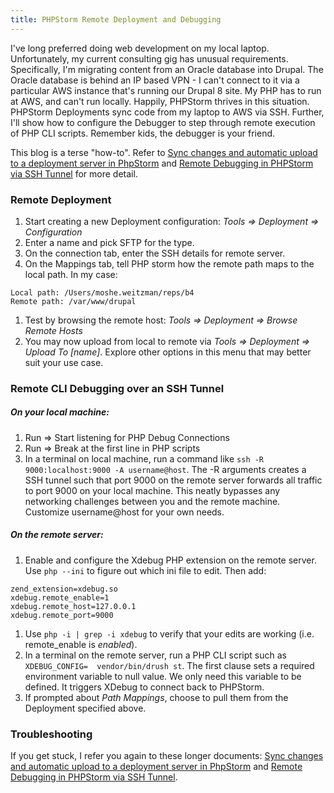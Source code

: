 ```yaml
---
title: PHPStorm Remote Deployment and Debugging
---
```

I've long preferred doing web development on my local laptop. Unfortunately, my current consulting gig has unusual requirements. Specifically, I'm migrating content from an Oracle database into Drupal. The Oracle database is behind an IP based VPN - I can't connect to it via a particular AWS instance that's running our Drupal 8 site. My PHP has to run at AWS, and can't run locally. Happily, PHPStorm thrives in this situation. PHPStorm Deployments sync code from my laptop to AWS via SSH. Further, I'll show how to configure the Debugger to step through remote execution of PHP CLI scripts. Remember kids, the debugger is your friend.


This blog is a terse "how-to". Refer to [Sync changes and automatic upload to a deployment server in PhpStorm](https://confluence.jetbrains.com/display/PhpStorm/Sync+changes+and+automatic+upload+to+a+deployment+server+in+PhpStorm) and [Remote Debugging in PHPStorm via SSH Tunnel](https://confluence.jetbrains.com/display/PhpStorm/Remote+debugging+in+PhpStorm+via+SSH+tunnel) for more detail.

### Remote Deployment

1. Start creating a new Deployment configuration: _Tools => Deployment => Configuration_
1. Enter a name and pick SFTP for the type.
1. On the connection tab, enter the SSH details for remote server.
1. On the Mappings tab, tell PHP storm how the remote path maps to the local path. In my case:
 ```
Local path: /Users/moshe.weitzman/reps/b4
Remote path: /var/www/drupal
```
1. Test by browsing the remote host: _Tools => Deployment => Browse Remote Hosts_
1. You may now upload from local to remote via _Tools => Deployment => Upload To [name]_. Explore other options in this menu that may better suit your use case.

### Remote CLI Debugging over an SSH Tunnel

##### On your local machine:

1. Run => Start listening for PHP Debug Connections
1. Run => Break at the first line in PHP scripts
1. In a terminal on local machine, run a command like `ssh -R 9000:localhost:9000 -A username@host`. The -R arguments creates a SSH tunnel such that port 9000 on the remote server forwards all traffic to port 9000 on your local machine. This neatly bypasses any networking challenges between you and the remote machine. Customize username@host for your own needs.

##### On the remote server:

1. Enable and configure the Xdebug PHP extension on the remote server. Use `php --ini` to figure out which ini file to edit. Then add:
```
zend_extension=xdebug.so
xdebug.remote_enable=1
xdebug.remote_host=127.0.0.1
xdebug.remote_port=9000

```
1. Use `php -i | grep -i xdebug` to verify that your edits are working (i.e. remote_enable is _enabled_).
1. In a terminal on the remote server, run a PHP CLI script such as `XDEBUG_CONFIG=  vendor/bin/drush st`. The first clause sets a required environment variable to null value. We only need this variable to be defined. It triggers XDebug to connect back to PHPStorm.
1. If prompted about _Path Mappings_, choose to pull them from the Deployment specified above. 

### Troubleshooting

If you get stuck, I refer you again to these longer documents:  [Sync changes and automatic upload to a deployment server in PhpStorm](https://confluence.jetbrains.com/display/PhpStorm/Sync+changes+and+automatic+upload+to+a+deployment+server+in+PhpStorm) and [Remote Debugging in PHPStorm via SSH Tunnel](https://confluence.jetbrains.com/display/PhpStorm/Remote+debugging+in+PhpStorm+via+SSH+tunnel).